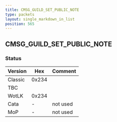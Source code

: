 ```yaml
---
title: CMSG_GUILD_SET_PUBLIC_NOTE
type: packets
layout: single_markdown_in_list
position: 565
---
```


## CMSG_GUILD_SET_PUBLIC_NOTE

### Status

Version    | Hex        | Comment
---------- | ---------- | ---------- 
Classic    | 0x234      | 
TBC        |            |
WotLK      | 0x234      | 
Cata       | -          | not used
MoP        | -          | not used